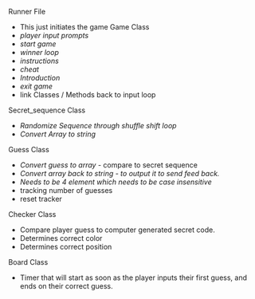 Runner File
  * This just initiates the game
Game Class
  * *player input prompts*
  * *start game*
  * *winner loop*
  * *instructions*
  * *cheat*  
  * *Introduction*
  * *exit game*
  * link Classes / Methods back to input loop

Secret_sequence Class
  * *Randomize Sequence through shuffle shift loop*
  * *Convert Array to string*

Guess Class
  * *Convert guess to array*  -  compare to secret sequence
  * *Convert array back to string - to output it to send feed back.*
  * *Needs to be 4 element which needs to be case insensitive*
  * tracking number of guesses
  * reset tracker

Checker Class
  * Compare player guess to computer generated secret code.
  * Determines correct color
  * Determines correct position  

Board Class
  * Timer that will start as soon as the player inputs their first guess, and ends on their correct guess.
